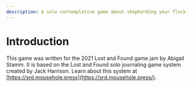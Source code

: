 ```yaml
---
description: A solo contemplative game about shepherding your flock.
---
```


# Introduction

This game was written for the 2021 Lost and Found game jam by Abigail Stamm. It is based on the Lost and Found solo journaling game system created by Jack Harrison. Learn about this system at [https://srd.mousehole.press](https://srd.mousehole.press/).

